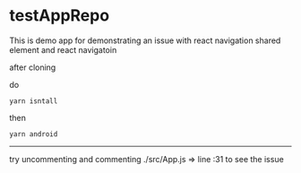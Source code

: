 # testAppRepo
This is demo app for demonstrating an issue with react navigation shared element and react navigatoin 


after cloning 

do 

`yarn isntall`

then 

`yarn android`


-----

try uncommenting and commenting ./src/App.js => line :31 to see the issue
